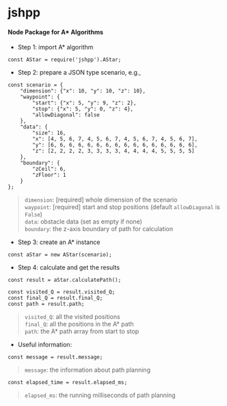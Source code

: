 # jshpp
#### Node Package for A* Algorithms

* Step 1: import A* algorithm
```
const AStar = require('jshpp').AStar;
```

* Step 2: prepare a JSON type scenario, e.g.,
```
const scenario = {
    "dimension": {"x": 10, "y": 10, "z": 10},
    "waypoint": {
        "start": {"x": 5, "y": 9, "z": 2},
        "stop": {"x": 5, "y": 0, "z": 4},
        "allowDiagonal": false
    },
    "data": {
        "size": 16,
        "x": [4, 5, 6, 7, 4, 5, 6, 7, 4, 5, 6, 7, 4, 5, 6, 7],
        "y": [6, 6, 6, 6, 6, 6, 6, 6, 6, 6, 6, 6, 6, 6, 6, 6],
        "z": [2, 2, 2, 2, 3, 3, 3, 3, 4, 4, 4, 4, 5, 5, 5, 5]
    },
    "boundary": {
        "zCeil": 6,
        "zFloor": 1
    }
};
```
> `dimension`: [required] whole dimension of the scenario<br>
> `waypoint`: [required] start and stop positions (default `allowDiagonal` is `False`)<br>
> `data`: obstacle data (set as empty if none)<br>
> `boundary`: the z-axis boundary of path for calculation<br>

* Step 3: create an A* instance
```
const aStar = new AStar(scenario);
```

* Step 4: calculate and get the results
```
const result = aStar.calculatePath();

const visited_Q = result.visited_Q;
const final_Q = result.final_Q;
const path = result.path;
```
> `visited_Q`: all the visited positions<br>
> `final_Q`: all the positions in the A* path<br>
> `path`: the A* path array from start to stop

* Useful information:
```
const message = result.message;
```
> `message`: the information about path planning
```
const elapsed_time = result.elapsed_ms;
```
> `elapsed_ms`: the running milliseconds of path planning
